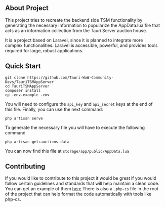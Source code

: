 ## About Project

This project tries to recreate the backend side TSM functionality by generating the necessary information to popularize the AppData.lua file that acts as an information collection from the Tauri Server auction house.

It is a project based on Laravel, since it is planned to integrate more complex functionalities. Laravel is accessible, powerful, and provides tools required for large, robust applications.

## Quick Start

```
git clone https://github.com/Tauri-WoW-Community-Devs/TauriTSMAppServer
cd TauriTSMAppServer
composer install
cp .env.example .env
```
You will need to configure the `api_key` and `api_secret` keys at the end of this file.
Finally, you can use the next command:
```
php artisan serve
```
To generate the necessary file you will have to execute the following command
```
php artisan get:auctions-data
```
You can now find this file at `storage/app/public/AppData.lua`

## Contributing

If you would like to contribute to this project it would be great if you would follow certain guidelines and standards that will help maintain a clean code. You can get an example of them [here](https://spatie.be/guidelines/laravel-php)
There is also a `.php-cs`  file in the root of the project that can help format the code automatically with tools like php-cs.
